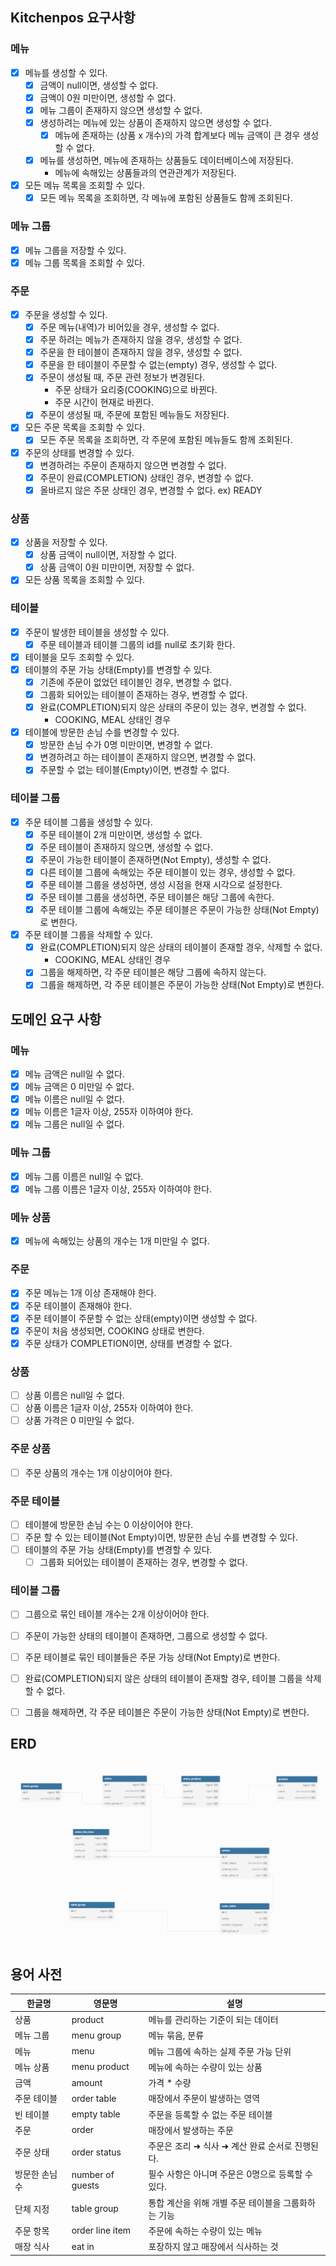 ## Kitchenpos 요구사항

### 메뉴
- [X] 메뉴를 생성할 수 있다.
  - [X] 금액이 null이면, 생성할 수 없다.
  - [X] 금액이 0원 미만이면, 생성할 수 없다.
  - [X] 메뉴 그룹이 존재하지 않으면 생성할 수 없다.
  - [X] 생성하려는 메뉴에 있는 상품이 존재하지 않으면 생성할 수 없다.
    - [X] 메뉴에 존재하는 (상품 x 개수)의 가격 합계보다 메뉴 금액이 큰 경우 생성할 수 없다.
  - [X] 메뉴를 생성하면, 메뉴에 존재하는 상품들도 데이터베이스에 저장된다.
    - 메뉴에 속해있는 상품들과의 연관관계가 저장된다.
- [X] 모든 메뉴 목록을 조회할 수 있다.
  - [X] 모든 메뉴 목록을 조회하면, 각 메뉴에 포함된 상품들도 함께 조회된다.

### 메뉴 그룹
- [X] 메뉴 그룹을 저장할 수 있다.
- [X] 메뉴 그룹 목록을 조회할 수 있다.

### 주문
- [X] 주문을 생성할 수 있다.
  - [X] 주문 메뉴(내역)가 비어있을 경우, 생성할 수 없다.
  - [X] 주문 하려는 메뉴가 존재하지 않을 경우, 생성할 수 없다.
  - [X] 주문을 한 테이블이 존재하지 않을 경우, 생성할 수 없다.
  - [X] 주문을 한 테이블이 주문할 수 없는(empty) 경우, 생성할 수 없다.
  - [X] 주문이 생성될 때, 주문 관련 정보가 변경된다. 
    - 주문 상태가 요리중(COOKING)으로 바뀐다.
    - 주문 시간이 현재로 바뀐다.
  - [X] 주문이 생성될 때, 주문에 포함된 메뉴들도 저장된다.
- [X] 모든 주문 목록을 조회할 수 있다.
  - [X] 모든 주문 목록을 조회하면, 각 주문에 포함된 메뉴들도 함께 조회된다.
- [X] 주문의 상태를 변경할 수 있다.
  - [X] 변경하려는 주문이 존재하지 않으면 변경할 수 없다.
  - [X] 주문이 완료(COMPLETION) 상태인 경우, 변경할 수 없다.
  - [X] 올바르지 않은 주문 상태인 경우, 변경할 수 없다. ex) READY

### 상품
- [X] 상품을 저장할 수 있다.
  - [X] 상품 금액이 null이면, 저장할 수 없다.
  - [X] 상품 금액이 0원 미만이면, 저장할 수 없다.
- [X] 모든 상품 목록을 조회할 수 있다.

### 테이블
- [X] 주문이 발생한 테이블을 생성할 수 있다.
  - [X] 주문 테이블과 테이블 그룹의 id를 null로 초기화 한다.
- [X] 테이블을 모두 조회할 수 있다.
- [X] 테이블의 주문 가능 상태(Empty)를 변경할 수 있다.
  - [X] 기존에 주문이 없었던 테이블인 경우, 변경할 수 없다.
  - [X] 그룹화 되어있는 테이블이 존재하는 경우, 변경할 수 없다.
  - [X] 완료(COMPLETION)되지 않은 상태의 주문이 있는 경우, 변경할 수 없다.
    - COOKING, MEAL 상태인 경우
- [X] 테이블에 방문한 손님 수를 변경할 수 있다.
  - [X] 방문한 손님 수가 0명 미만이면, 변경할 수 없다.
  - [X] 변경하려고 하는 테이블이 존재하지 않으면, 변경할 수 없다.
  - [X] 주문할 수 없는 테이블(Empty)이면, 변경할 수 없다.

### 테이블 그룹
- [X] 주문 테이블 그룹을 생성할 수 있다.
  - [X] 주문 테이블이 2개 미만이면, 생성할 수 없다.
  - [X] 주문 테이블이 존재하지 않으면, 생성할 수 없다.
  - [X] 주문이 가능한 테이블이 존재하면(Not Empty), 생성할 수 없다.
  - [X] 다른 테이블 그룹에 속해있는 주문 테이블이 있는 경우, 생성할 수 없다.
  - [X] 주문 테이블 그룹을 생성하면, 생성 시점을 현재 시각으로 설정한다.
  - [X] 주문 테이블 그룹을 생성하면, 주문 테이블은 해당 그룹에 속한다.
  - [X] 주문 테이블 그룹에 속해있는 주문 테이블은 주문이 가능한 상태(Not Empty)로 변한다.
- [X] 주문 테이블 그룹을 삭제할 수 있다.
  - [X] 완료(COMPLETION)되지 않은 상태의 테이블이 존재할 경우, 삭제할 수 없다.
    - COOKING, MEAL 상태인 경우
  - [X] 그룹을 해제하면, 각 주문 테이블은 해당 그룹에 속하지 않는다.
  - [X] 그룹을 해제하면, 각 주문 테이블은 주문이 가능한 상태(Not Empty)로 변한다.

## 도메인 요구 사항

### 메뉴
- [X] 메뉴 금액은 null일 수 없다.
- [X] 메뉴 금액은 0 미만일 수 없다.
- [X] 메뉴 이름은 null일 수 없다.
- [X] 메뉴 이름은 1글자 이상, 255자 이하여야 한다.
- [X] 메뉴 그룹은 null일 수 없다.

### 메뉴 그룹
- [X] 메뉴 그룹 이름은 null일 수 없다.
- [X] 메뉴 그룹 이름은 1글자 이상, 255자 이하여야 한다.

### 메뉴 상품
- [X] 메뉴에 속해있는 상품의 개수는 1개 미만일 수 없다.

### 주문
- [X] 주문 메뉴는 1개 이상 존재해야 한다.
- [X] 주문 테이블이 존재해야 한다.
- [X] 주문 테이블이 주문할 수 없는 상태(empty)이면 생성할 수 없다.
- [X] 주문이 처음 생성되면, COOKING 상태로 변한다.
- [X] 주문 상태가 COMPLETION이면, 상태를 변경할 수 없다.

### 상품
- [ ] 상품 이름은 null일 수 없다.
- [ ] 상품 이름은 1글자 이상, 255자 이하여야 한다.
- [ ] 상품 가격은 0 미만일 수 없다.

### 주문 상품
- [ ] 주문 상품의 개수는 1개 이상이어야 한다.

### 주문 테이블
- [ ] 테이블에 방문한 손님 수는 0 이상이어야 한다.
- [ ] 주문 할 수 있는 테이블(Not Empty)이면, 방문한 손님 수를 변경할 수 있다.
- [ ] 테이블의 주문 가능 상태(Empty)를 변경할 수 있다.
  - [ ] 그룹화 되어있는 테이블이 존재하는 경우, 변경할 수 없다.

### 테이블 그룹
- [ ] 그룹으로 묶인 테이블 개수는 2개 이상이어야 한다.
- [ ] 주문이 가능한 상태의 테이블이 존재하면, 그룹으로 생성할 수 없다.
- [ ] 주문 테이블로 묶인 테이블들은 주문 가능 상태(Not Empty)로 변한다.
- [ ] 완료(COMPLETION)되지 않은 상태의 테이블이 존재할 경우, 테이블 그룹을 삭제할 수 없다.
- [ ] 그룹을 해제하면, 각 주문 테이블은 주문이 가능한 상태(Not Empty)로 변한다.


## ERD
![img.png](images%2Fimg.png)

## 용어 사전

| 한글명 | 영문명 | 설명 |
| --- | --- | --- |
| 상품 | product | 메뉴를 관리하는 기준이 되는 데이터 |
| 메뉴 그룹 | menu group | 메뉴 묶음, 분류 |
| 메뉴 | menu | 메뉴 그룹에 속하는 실제 주문 가능 단위 |
| 메뉴 상품 | menu product | 메뉴에 속하는 수량이 있는 상품 |
| 금액 | amount | 가격 * 수량 |
| 주문 테이블 | order table | 매장에서 주문이 발생하는 영역 |
| 빈 테이블 | empty table | 주문을 등록할 수 없는 주문 테이블 |
| 주문 | order | 매장에서 발생하는 주문 |
| 주문 상태 | order status | 주문은 조리 ➜ 식사 ➜ 계산 완료 순서로 진행된다. |
| 방문한 손님 수 | number of guests | 필수 사항은 아니며 주문은 0명으로 등록할 수 있다. |
| 단체 지정 | table group | 통합 계산을 위해 개별 주문 테이블을 그룹화하는 기능 |
| 주문 항목 | order line item | 주문에 속하는 수량이 있는 메뉴 |
| 매장 식사 | eat in | 포장하지 않고 매장에서 식사하는 것 |
